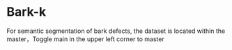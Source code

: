 # Bark-k
For semantic segmentation of bark defects, the dataset is located within the master，Toggle main in the upper left corner to master
